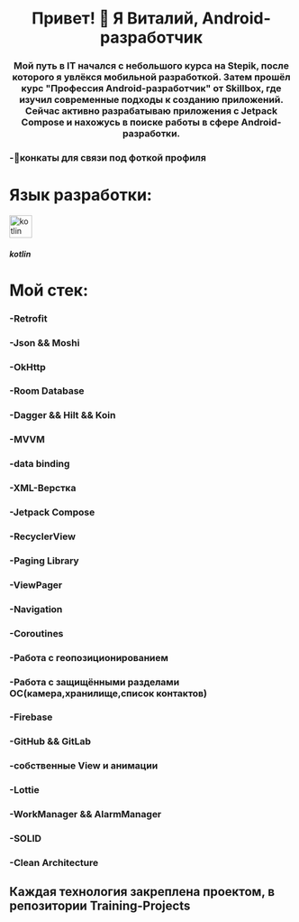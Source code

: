 <h1 align="center">Привет! 👋 Я Виталий, Android-разработчик</h1>
<h3 align="center">Мой путь в IT начался с небольшого курса на Stepik, после которого я увлёкся мобильной разработкой. Затем прошёл курс "Профессия Android-разработчик" от Skillbox, где изучил современные подходы к созданию приложений. Сейчас активно разрабатываю приложения с Jetpack Compose и нахожусь в поиске работы в сфере Android-разработки.</h3>
<h3 align="left">-🤝конкаты для связи под фоткой профиля</h3>

<h1 align="left">Язык разработки:</h1>
<p align="left"> <a href="https://kotlinlang.org" target="_blank" rel="noreferrer"> <img src="https://www.vectorlogo.zone/logos/kotlinlang/kotlinlang-icon.svg" alt="kotlin" width="40" height="40"/> </a> </p>
<h5 align="left">kotlin</h5>
<h1 align="left">Мой стек:</h1>
<h3 align="left">-Retrofit</h3>
<h3 align="left">-Json && Moshi</h3>
<h3 align="left">-OkHttp</h3>
<h3 align="left">-Room Database</h3>
<h3 align="left">-Dagger && Hilt && Koin</h3>
<h3 align="left">-MVVM</h3>
<h3 align="left">-data binding</h3>
<h3 align="left">-XML-Верстка</h3>
<h3 align="left">-Jetpack Compose</h3>
<h3 align="left">-RecyclerView</h3>
<h3 align="left">-Paging Library</h3>
<h3 align="left">-ViewPager</h3>
<h3 align="left">-Navigation</h3>
<h3 align="left">-Coroutines</h3>
<h3 align="left">-Работа с геопозиционированием</h3>
<h3 align="left">-Работа с защищёнными разделами ОС(камера,хранилище,список контактов)</h3>
<h3 align="left">-Firebase</h3>
<h3 align="left">-GitHub && GitLab</h3>
<h3 align="left">-собственные View и анимации</h3>
<h3 align="left">-Lottie</h3>
<h3 align="left">-WorkManager && AlarmManager</h3>
<h3 align="left">-SOLID</h3>
<h3 align="left">-Clean Architecture</h3>
<h2 align="left">Каждая технология закреплена проектом, в репозитории Training-Projects</h2>
